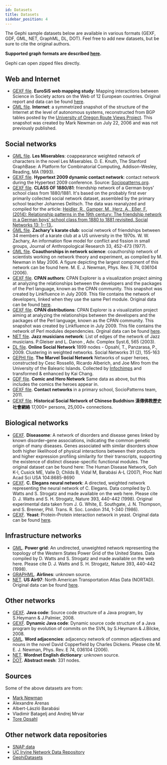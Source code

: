 ```yaml
---
id: Datasets
title: Datasets
sidebar_position: 4
---
```


The Gephi sample datasets below are available in various formats (GEXF, GDF, GML, NET, GraphML, DL, DOT). Feel free to add new datasets, but be sure to cite the original authors.

**Supported graph formats are described [here](./Import).**

Gephi can open zipped files directly.

## Web and Internet

- [GEXF file](/datasets/eurosis.gexf.zip). **EuroSiS web mapping study**: Mapping interactions between Science in Society actors on the Web of 12 European countries. Original report and data can be found [here](http://www.webatlas.fr/exhibition/eurosis/).
- [GML file](/datasets/internet_routers-22july06.gml.zip). **Internet**: a symmetrized snapshot of the structure of the Internet at the level of autonomous systems, reconstructed from BGP tables posted by the [University of Oregon Route Views Project](http://routeviews.org/). This snapshot was created by Mark Newman on July 22, 2006 and was not previously published.

## Social networks

- [GML file](/datasets/lesmiserables.gml.zip). **Les Miserables**: coappearance weighted network of characters in the novel Les Miserables. D. E. Knuth, The Stanford GraphBase: A Platform for Combinatorial Computing, Addison-Wesley, Reading, MA (1993).
- [GEXF file](/datasets/ht2009_15min.gexf.gz). **Hypertext 2009 dynamic contact network**: contact network during the Hypertext 2009 conference. Source: [Sociopatterns.org](http://www.sociopatterns.org/datasets/hypertext-2009-dynamic-contact-network/).
- [GEXF file](https://zenodo.org/record/4612153#.YFIuQi1Xaw4). **CLASS OF 1880/81**: friendship network of a German boys' school class from 1880/1881. It's based on the probably first ever primarily collected social network dataset, assembled by the primary school teacher Johannes Delitsch. The data was reanalyzed and compiled for the article: [Heidler, R., Gamper, M., Herz, A., Eßer, F. (2014): Relationship patterns in the 19th century: The friendship network in a German boys' school class from 1880 to 1881 revisited. Social Networks 13: 1--13.](http://www.sciencedirect.com/science/article/pii/S0378873313000865).
- [GML file](/datasets/karate.gml.zip). **Zachary's karate club**: social network of friendships between 34 members of a karate club at a US university in the 1970s. W. W. Zachary, An information flow model for conflict and fission in small groups, Journal of Anthropological Research 33, 452-473 (1977).
- [GML file](/datasets/netscience.gml.zip). **Coauthorships in network science**: coauthorship network of scientists working on network theory and experiment, as compiled by M. Newman in May 2006. A figure depicting the largest component of this network can be found here. M. E. J. Newman, Phys. Rev. E 74, 036104 (2006).
- [GEXF file](/datasets/cpan-authors.gexf.zip). **CPAN authors**: CPAN Explorer is a visualization project aiming at analyzing the relationships between the developers and the packages of the Perl language, known as the CPAN community. This snapshot was created by Linkfluence in July 2009. This file contains the network of developers, linked when they use the same Perl module. Original data can be found [here](http://cpan-explorer.org/).
- [GEXF file](/datasets/cpan-distributions.gexf.zip). **CPAN distributions**: CPAN Explorer is a visualization project aiming at analyzing the relationships between the developers and the packages of the Perl language, known as the CPAN community. This snapshot was created by Linkfluence in July 2009. This file contains the network of Perl modules dependencies. Orginal data can be found [here](http://cpan-explorer.org/).
- [NET file](/datasets/jazz.net.zip). **Jazz musicians network**: List of edges of the network of Jazz musicians. P.Gleiser and L. Danon , Adv. Complex Syst.6, 565 (2003).
- [DL file](/datasets/OClinks_w.dl.zip). **Online Social Network** 1899 nodes - Opsahl, T., Panzarasa, P., 2009. Clustering in weighted networks. Social Networks 31 (2), 155-163
- [GEPHI file](/datasets/hero-social-network.gephi). **The Marvel Social Network** Networks of super heroes, constructed by Cesc Rosselló, Ricardo Alberich, and Joe Miro from the University of the Balearic Islands. Collected by [Infochimps](http://www.infochimps.com/datasets/marvel-universe-social-graph) and transformed & enhanced by Kai Chang.
- [GDF file](/datasets/comic-hero-network.gdf.zip). **Comic and Hero Network** Same data as above, but this includes the comics the heroes appear in.
- [GEXF file](http://www.sociopatterns.org/datasets/primary-school-cumulative-networks/). **Contact networks** in a primary school, SocioPatterns team, 2011.
- [GEXF file](https://github.com/mbingenheimer/ChineseBuddhism_SNA). **Historical Social Network of Chinese Buddhism 漢傳佛教歷史社會網絡** 17,000+ persons, 25,000+ connections.

## Biological networks

- [GEXF](/datasets/diseasome.gexf.zip). **Diseasome**: A network of disorders and disease genes linked by known disorder–gene associations, indicating the common genetic origin of many diseases. Genes associated with similar disorders show both higher likelihood of physical interactions between their products and higher expression profiling similarity for their transcripts, supporting the existence of distinct disease-specific functional modules. The original dataset can be found here: The Human Disease Network, Goh K-I, Cusick ME, Valle D, Childs B, Vidal M, Barabási A-L (2007), Proc Natl Acad Sci USA 104:8685-8690
- [GEXF](/datasets/celegans.gexf.zip). **C. Elegans neural network**: A directed, weighted network representing the neural network of C. Elegans. Data compiled by D. Watts and S. Strogatz and made available on the web here. Please cite D. J. Watts and S. H. Strogatz, Nature 393, 440-442 (1998). Original experimental data taken from J. G. White, E. Southgate, J. N. Thompson, and S. Brenner, Phil. Trans. R. Soc. London 314, 1-340 (1986).
- [GEXF](/datasets/yeast.gexf.zip). **Yeast**: Protein-Protein interaction network in yeast. Original data can be found [here](http://vlado.fmf.uni-lj.si/pub/networks/data/bio/Yeast/Yeast.htm).

## Infrastructure networks

- [GML](/datasets/power.gml.zip). **Power grid**: An undirected, unweighted network representing the topology of the Western States Power Grid of the United States. Data compiled by D. Watts and S. Strogatz and made available on the web here. Please cite D. J. Watts and S. H. Strogatz, Nature 393, 440-442 (1998).
- [GRAPHML](/datasets/airlines.graphml.zip). **Airlines**: unknown source.
- [NET](/datasets/us-air97.net.zip). **US Air97**: North American Transportation Atlas Data (NORTAD). Original data can be found [here](http://vlado.fmf.uni-lj.si/pub/networks/pajek/data/gphs.htm).

## Other networks

- [GEXF](/datasets/codeminer.gexf.zip). **Java code**: Source code structure of a Java program, by S.Heymann & J.Palmier, 2008.
- [GEXF](/datasets/photoviz-dynamic.gexf.zip). **Dynamic Java code**: Dynamic source code structure of a Java program by evolution of commits on the SVN, by S.Heymann & J.Bilcke, 2008.
- [GML](/datasets/word_adjacencies.gml.zip). **Word adjacencies**: adjacency network of common adjectives and nouns in the novel David Copperfield by Charles Dickens. Please cite M. E. J. Newman, Phys. Rev. E 74, 036104 (2006).
- [NET](/datasets/wordnet3.net.zip). **Wordnet English dictionary**: unknown source.
- [DOT](/datasets/hex.dot.zip). **Abstract mesh**: 331 nodes.

## Sources

Some of the above datasets are from:
- [Mark Newman](http://www-personal.umich.edu/~mejn/netdata/)
- Alexandre Arenas
- Albert-László Barabási
- Vladimir Batagelj and Andrej Mrvar
- [Tore Opsahl](http://toreopsahl.com/datasets/)

## Other network data repositories
- [SNAP data](http://snap.stanford.edu/data)
- [UC Irvine Network Data Repository](http://networkdata.ics.uci.edu/)
- [GephiDatasets](https://github.com/Ifeanyi55/GephiDatasets)
